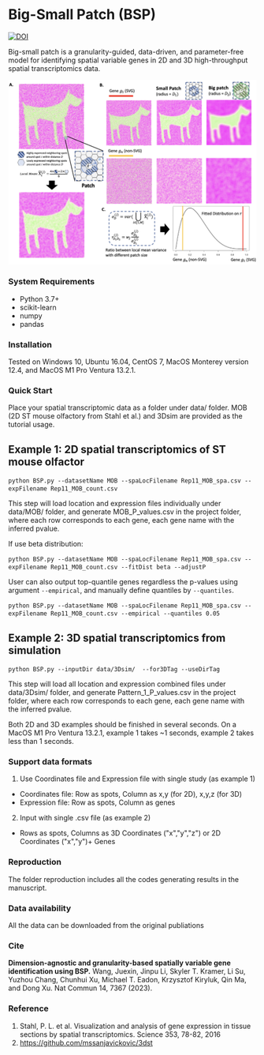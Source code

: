 # Big-Small Patch (BSP)

[![DOI](https://zenodo.org/badge/603900314.svg)](https://zenodo.org/doi/10.5281/zenodo.10019315)

Big-small patch is a granularity-guided, data-driven, and parameter-free model for identifying spatial variable genes in 2D and 3D high-throughput spatial transcriptomics data.

![BSP](flowchart.png)

### System Requirements
* Python 3.7+
* scikit-learn
* numpy
* pandas

### Installation
Tested on Windows 10, Ubuntu 16.04, CentOS 7, MacOS Monterey version 12.4, and MacOS M1 Pro Ventura 13.2.1.

### Quick Start

Place your spatial transcriptomic data as a folder under data/ folder. MOB (2D ST mouse olfactory from Stahl et al.) and 3Dsim are provided as the tutorial usage.

## Example 1: 2D spatial transcriptomics of ST mouse olfactor
```
python BSP.py --datasetName MOB --spaLocFilename Rep11_MOB_spa.csv --expFilename Rep11_MOB_count.csv
```

This step will load location and expression files individually under data/MOB/ folder, and generate MOB_P_values.csv in the project folder, where each row corresponds to each gene, each gene name with the inferred pvalue.

If use beta distribution:
```
python BSP.py --datasetName MOB --spaLocFilename Rep11_MOB_spa.csv --expFilename Rep11_MOB_count.csv --fitDist beta --adjustP
```

User can also output top-quantile genes regardless the p-values using argument ```--empirical```, and manually define quantiles by ```--quantiles```. 
```
python BSP.py --datasetName MOB --spaLocFilename Rep11_MOB_spa.csv --expFilename Rep11_MOB_count.csv --empirical --quantiles 0.05
```

## Example 2: 3D spatial transcriptomics from simulation
```
python BSP.py --inputDir data/3Dsim/  --for3DTag --useDirTag 
```
This step will load all location and expression combined files under data/3Dsim/ folder, and generate Pattern_1_P_values.csv in the project folder, where each row corresponds to each gene, each gene name with the inferred pvalue.

Both 2D and 3D examples should be finished in several seconds. On a MacOS M1 Pro Ventura 13.2.1, example 1 takes ~1 seconds, example 2 takes less than 1 seconds.

### Support data formats
1. Use Coordinates file and Expression file with single study (as example 1)
* Coordinates file: Row as spots, Column as x,y (for 2D), x,y,z (for 3D)
* Expression file: Row as spots, Column as genes

2. Input with single .csv file (as example 2)
* Rows as spots, Columns as 3D Coordinates ("x","y","z") or 2D Coordinates ("x","y")+ Genes

### Reproduction
The folder reproduction includes all the codes generating results in the manuscript.

### Data availability
All the data can be downloaded from the original publiations

### Cite
**Dimension-agnostic and granularity-based spatially variable gene identification using BSP.**
Wang, Juexin, Jinpu Li, Skyler T. Kramer, Li Su, Yuzhou Chang, Chunhui Xu, Michael T. Eadon, Krzysztof Kiryluk, Qin Ma, and Dong Xu. Nat Commun 14, 7367 (2023).


### Reference
1. Stahl, P. L. et al. Visualization and analysis of gene expression in tissue sections by spatial transcriptomics. Science 353, 78-82, 2016
2. https://github.com/mssanjavickovic/3dst


